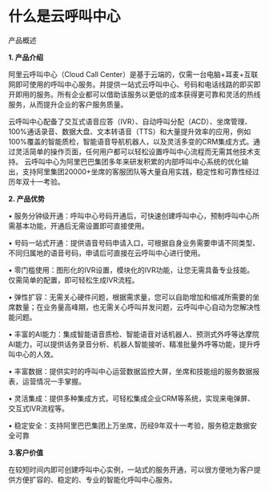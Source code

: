 什么是云呼叫中心 
=============================

产品概述

**1. 产品介绍** 

阿里云呼叫中心（Cloud Call Center）是基于云端的，仅需一台电脑+耳麦+互联网即可使用的呼叫中心服务。并提供一站式云呼叫中心、号码和电话线路的即买即开即用的服务。所有企业都可以借助该服务以更低的成本获得更可靠和灵活的热线服务，从而提升企业的客户服务质量。


云呼叫中心配备了交互式语音应答（IVR）、自动呼叫分配（ACD）、坐席管理、100%通话录音、数据大盘、文本转语音（TTS）和大量提升效率的应用，例如100%覆盖的智能质检，智能语音导航机器人，以及灵活多变的CRM集成方式。通过灵活简单的操作页面，任何用户都可以轻松设置呼叫中心流程而无需其他技术支持。
云呼叫中心为阿里巴巴集团多年来研发积累的内部呼叫中心系统的优化输出，支持阿里集团20000+坐席的客服团队等大量自用实践，稳定性和可靠性经过历年双十一考验。




**2. 产品优势** 

• 服务分钟级开通：呼叫中心号码开通后，可快速创建呼叫中心，预制呼叫中心所需基本功能，开通后无需设置即可直接使用。

• 号码一站式开通：提供语音号码申请入口，可根据自身业务需要申请不同类型、不同归属地的语音号码，申请后可直接在云呼叫中心进行使用。

• 零门槛使用：图形化的IVR设置，模块化的IVR功能，让您无需具备专业技能。仅需简单的配置，即可轻松生成IVR流程。

• 弹性扩容：无需关心硬件问题，根据需求量，您可以自助增加和缩减所需要的坐席数量；在业务量高峰期，也无需关心呼叫并发问题，云呼叫中心自动为您解决性能问题。

• 丰富的AI能力：集成智能语音质检、智能语音对话机器人、预测式外呼等达摩院AI能力，可以提供话务录音分析、机器人智能接听、精准批量外呼等功能，提升呼叫中心的人效。

• 丰富数据：提供实时的呼叫中心运营数据监控大屏，坐席和技能组的服务数据报表，运营情况一手掌握。

• 灵活集成：提供多种集成方式，可轻松集成企业CRM等系统，实现来电弹屏、交互式IVR流程等。

• 稳定安全：支持阿里巴巴集团上万坐席，历经9年双十一考验，服务稳定数据安全可靠



**3.客户价值**


在较短时间内即可创建呼叫中心实例，一站式的服务开通，可以很方便地为客户提供方便扩容的、稳定的、专业的智能化呼叫中心服务。






